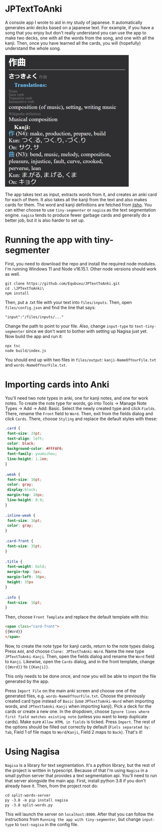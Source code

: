 # JPTextToAnki

A console app I wrote to aid in my study of japanese. It automatically generates anki decks based on a japanese text. For example, if you have a song that you enjoy but don't really understand you can use the app to make two decks, one with all the words from the song, and one with all the kanji. Then, once you have learned all the cards, you will (hopefully) understand the whole song. 

![Example card](/card-example.png?raw=true "Example card")

The app takes text as input, extracts words from it, and creates an anki card for each of them. It also takes all the kanji from the text and also makes cards for them. The word and kanji definitions are fetched from [jisho](https://jisho.org/). You can either choose to use `tiny-segmenter` or `nagisa` as the text segmentation engine. `nagisa` tends to produce fewer garbage cards and generally do a better job, but it is also harder to set up.

# Running the app with tiny-segmenter

First, you need to download the repo and install the required node modules. I'm running Windows 11 and Node v16.15.1. Other node versions should work as well.

```
git clone https://github.com/Equbuxu/JPTextToAnki.git
cd .\JPTextToAnki\
npm install
```

Then, put a .txt file with your text into `files/inputs`. Then, open `files/config.json` and find the line that says:

```
"input":"/files/inputs/..."
```

Change the path to point to your file. Also, change `input-type` to `text-tiny-segmenter` since we don't want to bother with setting up Nagisa just yet. Now build the app and run it:

```
npx tsc
node build/index.js
```

You should end up with two files in `files/output`: `kanji-NameOfYourFile.txt` and `words-NameOfYourFile.txt`.

# Importing cards into Anki

You'll need two note types in anki, one for kanji notes, and one for work notes. To create the note type for words, go into Tools -> Manage Note Types -> Add -> Add: Basic. Select the newly created type and click `Fields`. There, rename the `Front` field to `Word`. Then, exit from the fields dialog and click `Cards`. There, choose `Styling` and replace the default styles with these:

```css
.card {
 font-size: 24pt;
 text-align: left;
 color: black;
 background-color: #FFFAF0;
 font-family: yuumichou;
 line-height: 1.2em;
}

.weak {
 font-size: 16pt;
 color: gray;
 display:block;
 margin-top: 10px;
 line-height: 0.9;
}

.inline-weak {
 font-size: 16pt;
 color: gray;
}

.card-front {
 font-size: 35pt;
}

.title {
 font-weight: bold;
 margin-top: 5px; 
 margin-left: 30px;
 height: 35px
}

.info {
 font-size: 16pt;
}
```

Then, choose `Front Template` and replace the default template with this:
```html
<span class="card-front">
{{Word}}
</span>
```

Now, to create the note type for kanji cards, return to the note types dialog. Press `Add`, and choose `Clone: JPTextToAnki-Word`. Name the new type `JPTextToAnki-Kanji`. Then, open the fields dialog and rename the `Word` field to `Kanji`. Likewise, open the `Cards` dialog, and in the front template, change `{{Word}}` to `{{Kanji}}`.

This only needs to be done once, and now you will be able to import the file generated by the app.

Press `Import File` on the main anki screen and choose one of the generated files, e.g. `words-NameOfYourFile.txt`. Choose the previously created card type instead of `Basic` (use `JPTextToAnki-Word` when importing words, and `JPTextToAnki-Kanji` when importing kanji). Pick a deck for the cards or create a new one. In the dropdown, choose `Ignore lines where first field matches existing note` (unless you want to keep duplicate cards). Make sure `Allow HTML in fields` is ticked. Press `Import`. The rest of the options should be filled out correctly by default (`Fiels separated by: Tab`, Field 1 of file maps to `Word`/`Kanji`, Field 2 maps to `Back`). That's it!

# Using Nagisa

`Nagisa` is a library for text segmentation. It's a python library, but the rest of the project is written in typescript. Because of that I'm using `Nagisa` in a small python server that provides a text segmentation api. You'll need to run that server alongside the main app. First, install python 3.8 if you don't already have it. Then, from the project root do:

```
cd split-words-server
py -3.8 -m pip install nagisa
py -3.8 split-words.py
```

This will launch the server on `localhost:8000`. After that you can follow the instructions from `Running the app with tiny-segmenter`, but change `input-type` to `text-nagisa` in the config file.